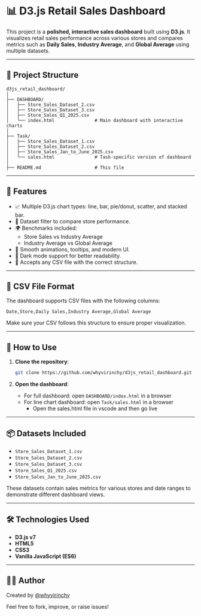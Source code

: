 
# 📊 D3.js Retail Sales Dashboard

This project is a **polished, interactive sales dashboard** built using **D3.js**. It visualizes retail sales performance across various stores and compares metrics such as **Daily Sales**, **Industry Average**, and **Global Average** using multiple datasets.

---

## 📁 Project Structure

```
d3js_retail_dashboard/
│
├── DASHBOARD/
│   ├── Store_Sales_Dataset_2.csv
│   ├── Store_Sales_Dataset_3.csv
│   ├── Store_Sales_Q1_2025.csv
│   └── index.html               # Main dashboard with interactive charts
│
├── Task/
│   ├── Store_Sales_Dataset_1.csv
│   ├── Store_Sales_Dataset_2.csv
│   ├── Store_Sales_Jan_to_June_2025.csv
│   └── sales.html               # Task-specific version of dashboard
│
├── README.md                    # This file
```

---

## 🧩 Features

- 📈 Multiple D3.js chart types: line, bar, pie/donut, scatter, and stacked bar.
- 🏪 Dataset filter to compare store performance.
- 🌍 Benchmarks included:
  - Store Sales vs Industry Average
  - Industry Average vs Global Average
- 🎨 Smooth animations, tooltips, and modern UI.
- 🌙 Dark mode support for better readability.
- 📂 Accepts any CSV file with the correct structure.

---

## 📄 CSV File Format

The dashboard supports CSV files with the following columns:

```csv
Date,Store,Daily Sales,Industry Average,Global Average
```

Make sure your CSV follows this structure to ensure proper visualization.

---

## 🚀 How to Use

1. **Clone the repository**:
   ```bash
   git clone https://github.com/whyvirinchy/d3js_retail_dashboard.git
   ```

2. **Open the dashboard**:
   - For full dashboard: open `DASHBOARD/index.html` in a browser
   - For line chart dashboard: open `Task/sales.html` in a browser
       - Open the sales.html file in vscode and then go live
---

## 📦 Datasets Included

- `Store_Sales_Dataset_1.csv`
- `Store_Sales_Dataset_2.csv`
- `Store_Sales_Dataset_3.csv`
- `Store_Sales_Q1_2025.csv`
- `Store_Sales_Jan_to_June_2025.csv`

These datasets contain sales metrics for various stores and date ranges to demonstrate different dashboard views.

---

## 🛠 Technologies Used

- **D3.js v7**
- **HTML5**
- **CSS3**
- **Vanilla JavaScript (ES6)**

---

## 🙋‍♂️ Author

Created by [@whyvirinchy](https://github.com/whyvirinchy)

Feel free to fork, improve, or raise issues!
